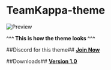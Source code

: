 # TeamKappa-theme

![Preview](http://i.imgur.com/Je9BLcp.jpg)

**^^^ This is how the theme looks ^^^**

##Discord for this theme##
**[Join Now](https://discord.gg/invite/0yE9HoBlpr8dRdhe)**

##Downloads##
[**Version 1.0**](https://github.com//Dddsasul/TeamKappa-theme/blob/master/TeamKappa.theme.rar?raw=true)
